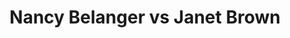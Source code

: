 ---
title: Nancy Belanger vs Janet Brown
player1:
  name: Belanger, Nancy
  percent: 74
  wins: 1
  losses: 1
player2:
  name: Brown, Janet
  percent: 85
  wins: 1
  losses: 1
games:
- player1:
    team: QC
    position: Third
    percent: 74
    win: 1
    loss: 0
  player2:
    team: 'ON'
    position: Third
    percent: 85
    win: 0
    loss: 1
  event: Hearts
  year: 2001
  draw: Round Robin(16)
  score: QC 7 - ON 4
- player1:
    team: QC
    position: Third
    percent: 74
    win: 0
    loss: 1
  player2:
    team: 'ON'
    position: Third
    percent: 85
    win: 1
    loss: 0
  event: Hearts
  year: 2001
  draw: Page 3-4(20)
  score: QC 6 - ON 7
- player1:
    team: LAR
    position: Third
    percent: 78
    win: 0
    loss: 1
  player2:
    team: MID
    position: Third
    percent: 84
    win: 1
    loss: 0
  event: Trials (Women)
  year: 2001
  draw: Round Robin(2)
  score: LAR 6 - MID 9
---